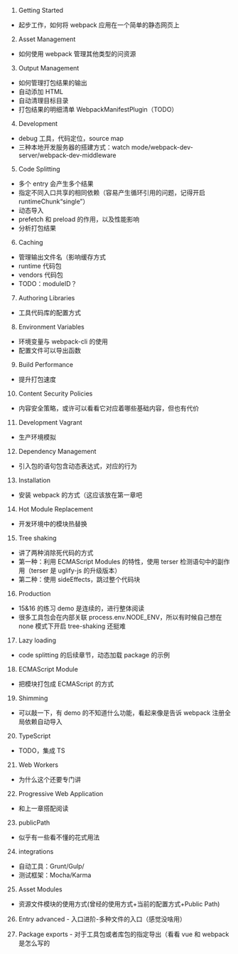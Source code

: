1. Getting Started

- 起步工作，如何将 webpack 应用在一个简单的静态网页上

2. Asset Management

- 如何使用 webpack 管理其他类型的问资源

3. Output Management

- 如何管理打包结果的输出
- 自动添加 HTML
- 自动清理目标目录
- 打包结果的明细清单 WebpackManifestPlugin（TODO）

4. Development

- debug 工具，代码定位，source map
- 三种本地开发服务器的搭建方式：watch mode/webpack-dev-server/webpack-dev-middleware

5. Code Splitting

- 多个 entry 会产生多个结果
- 指定不同入口共享的相同依赖（容易产生循环引用的问题，记得开启 runtimeChunk“single”）
- 动态导入
- prefetch 和 preload 的作用，以及性能影响
- 分析打包结果

6. Caching

- 管理输出文件名（影响缓存方式
- runtime 代码包
- vendors 代码包
- TODO：moduleID？

7. Authoring Libraries

- 工具代码库的配置方式

8. Environment Variables

- 环境变量与 webpack-cli 的使用
- 配置文件可以导出函数

9. Build Performance

- 提升打包速度

10. Content Security Policies

- 内容安全策略，或许可以看看它对应着哪些基础内容，但也有代价

11. Development Vagrant

- 生产环境模拟

12. Dependency Management

- 引入包的语句包含动态表达式，对应的行为

13. Installation

- 安装 webpack 的方式（这应该放在第一章吧

14. Hot Module Replacement

- 开发环境中的模块热替换

15. Tree shaking

- 讲了两种消除死代码的方式
- 第一种：利用 ECMAScript Modules 的特性，使用 terser 检测语句中的副作用（terser 是 uglify-js 的升级版本）
- 第二种：使用 sideEffects，跳过整个代码块

16. Production

- 15&16 的练习 demo 是连续的，进行整体阅读
- 很多工具包会在内部关联 process.env.NODE_ENV，所以有时候自己想在 none 模式下开启 tree-shaking 还挺难

17. Lazy loading

- code splitting 的后续章节，动态加载 package 的示例

18. ECMAScript Module

- 把模块打包成 ECMAScript 的方式

19. Shimming

- 可以敲一下，有 demo 的不知道什么功能，看起来像是告诉 webpack 注册全局依赖自动导入

20. TypeScript

- TODO，集成 TS

21. Web Workers

- 为什么这个还要专门讲

22. Progressive Web Application

- 和上一章搭配阅读

23. publicPath

- 似乎有一些看不懂的花式用法

24. integrations

- 自动工具：Grunt/Gulp/
- 测试框架：Mocha/Karma

25. Asset Modules

- 资源文件模块的使用方式(曾经的使用方式+当前的配置方式+Public Path)

26. Entry advanced - 入口进阶-多种文件的入口（感觉没啥用）

27. Package exports - 对于工具包或者库包的指定导出（看看 vue 和 webpack 是怎么写的
